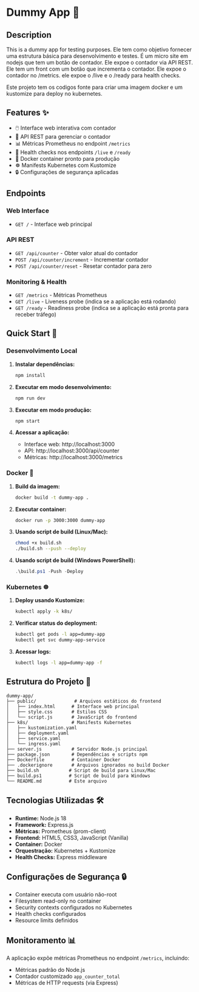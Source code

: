 # Dummy App 🎯

## Description
This is a dummy app for testing purposes.
Ele tem como objetivo fornecer uma estrutura básica para desenvolvimento e testes.
É um micro site em nodejs que tem um botão de contador.
Ele expoe o contador via API REST.
Ele tem um front com um botão que incrementa o contador.
Ele expoe o contador no /metrics.
ele expoe o /live e o /ready para health checks.

Este projeto tem os codigos fonte para criar uma imagem docker e um kustomize para deploy no kubernetes.

## Features ✨

- 🖱️ Interface web interativa com contador
- 🔗 API REST para gerenciar o contador
- 📊 Métricas Prometheus no endpoint `/metrics`
- 🏥 Health checks nos endpoints `/live` e `/ready`
- 🐳 Docker container pronto para produção
- ☸️ Manifests Kubernetes com Kustomize
- 🔒 Configurações de segurança aplicadas

## Endpoints

### Web Interface
- `GET /` - Interface web principal

### API REST
- `GET /api/counter` - Obter valor atual do contador
- `POST /api/counter/increment` - Incrementar contador
- `POST /api/counter/reset` - Resetar contador para zero

### Monitoring & Health
- `GET /metrics` - Métricas Prometheus
- `GET /live` - Liveness probe (indica se a aplicação está rodando)
- `GET /ready` - Readiness probe (indica se a aplicação está pronta para receber tráfego)

## Quick Start 🚀

### Desenvolvimento Local

1. **Instalar dependências:**
   ```bash
   npm install
   ```

2. **Executar em modo desenvolvimento:**
   ```bash
   npm run dev
   ```

3. **Executar em modo produção:**
   ```bash
   npm start
   ```

4. **Acessar a aplicação:**
   - Interface web: http://localhost:3000
   - API: http://localhost:3000/api/counter
   - Métricas: http://localhost:3000/metrics

### Docker 🐳

1. **Build da imagem:**
   ```bash
   docker build -t dummy-app .
   ```

2. **Executar container:**
   ```bash
   docker run -p 3000:3000 dummy-app
   ```

3. **Usando script de build (Linux/Mac):**
   ```bash
   chmod +x build.sh
   ./build.sh --push --deploy
   ```

4. **Usando script de build (Windows PowerShell):**
   ```powershell
   .\build.ps1 -Push -Deploy
   ```

### Kubernetes ☸️

1. **Deploy usando Kustomize:**
   ```bash
   kubectl apply -k k8s/
   ```

2. **Verificar status do deployment:**
   ```bash
   kubectl get pods -l app=dummy-app
   kubectl get svc dummy-app-service
   ```

3. **Acessar logs:**
   ```bash
   kubectl logs -l app=dummy-app -f
   ```

## Estrutura do Projeto 📁

```
dummy-app/
├── public/              # Arquivos estáticos do frontend
│   ├── index.html      # Interface web principal
│   ├── style.css       # Estilos CSS
│   └── script.js       # JavaScript do frontend
├── k8s/                # Manifests Kubernetes
│   ├── kustomization.yaml
│   ├── deployment.yaml
│   ├── service.yaml
│   └── ingress.yaml
├── server.js           # Servidor Node.js principal
├── package.json        # Dependências e scripts npm
├── Dockerfile          # Container Docker
├── .dockerignore       # Arquivos ignorados no build Docker
├── build.sh           # Script de build para Linux/Mac
├── build.ps1          # Script de build para Windows
└── README.md          # Este arquivo
```

## Tecnologias Utilizadas 🛠️

- **Runtime:** Node.js 18
- **Framework:** Express.js
- **Métricas:** Prometheus (prom-client)
- **Frontend:** HTML5, CSS3, JavaScript (Vanilla)
- **Container:** Docker
- **Orquestração:** Kubernetes + Kustomize
- **Health Checks:** Express middleware

## Configurações de Segurança 🔒

- Container executa com usuário não-root
- Filesystem read-only no container
- Security contexts configurados no Kubernetes
- Health checks configurados
- Resource limits definidos

## Monitoramento 📊

A aplicação expõe métricas Prometheus no endpoint `/metrics`, incluindo:
- Métricas padrão do Node.js
- Contador customizado `app_counter_total`
- Métricas de HTTP requests (via Express)